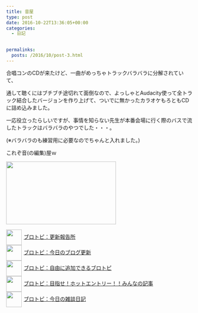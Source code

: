 ```yaml
---
title: 音屋
type: post
date: 2016-10-22T13:36:05+00:00
categories:
  - 日記

  
permalinks:
  posts: /2016/10/post-3.html
---
```

合唱コンのCDが来たけど、一曲がめっちゃトラックバラバラに分解されていて、
  
通して聴くにはブチブチ途切れて面倒なので、よっしゃとAudacity使って全トラック結合したバージョンを作り上げて、ついでに無かったカラオケもろともCDに詰め込みました。
  
一応役立ったらしいですが、事情を知らない先生が本番会場に行く際のバスで流したトラックはバラバラのやつでした・・・。
  
(※バラバラのも練習用に必要なのでちゃんと入れました。)
  
これぞ音(の編集)屋ｗ
  
<img class="alignnone size-full wp-image-1063" src="https://eizi2002.skr.jp/image/f81fd2e4c52864042852c112ce927ae2.jpg" alt="" width="297" height="170" />

<p style="text-align: left;">
  <a href="https://blogcircle.jp/commu/1911/topic/1"><img src="https://blogcircle.jp/thumb/commu/1911/1" style="width: 3em !important; height: 3em !important; vertical-align: middle; margin-right: .4em;" />ブロトピ：更新報告所</a><br /> <a href="https://blogcircle.jp/commu/414/topic/3"><img src="https://blogcircle.jp/thumb/commu/414/2" style="width: 3em !important; height: 3em !important; vertical-align: middle; margin-right: .4em;" />ブロトピ：今日のブログ更新</a> <br /> <a href="https://blogcircle.jp/commu/583/topic/6"><img src="https://blogcircle.jp/thumb/commu/583/3" style="width: 3em !important; height: 3em !important; vertical-align: middle; margin-right: .4em;" />ブロトピ：自由に追加できるブロトピ</a> <br /> <a href="https://blogcircle.jp/commu/1097/topic/1"><img src="https://blogcircle.jp/thumb/commu/1097/6" style="width: 3em !important; height: 3em !important; vertical-align: middle; margin-right: .4em;" />ブロトピ：目指せ！ホットエントリー！！みんなの記事</a> <br /> <a href="https://blogcircle.jp/commu/29/topic/1"><img src="https://blogcircle.jp/thumb/commu/29/2" style="width: 3em !important; height: 3em !important; vertical-align: middle; margin-right: .4em;" />ブロトピ：今日の雑談日記</a>
</p>